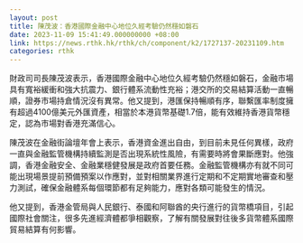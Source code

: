 ```yaml
---
layout: post
title: 陳茂波：香港國際金融中心地位久經考驗仍然穩如磐石
date: 2023-11-09 15:41:49.000000000 +08:00
link: https://news.rthk.hk/rthk/ch/component/k2/1727137-20231109.htm
categories: rthk
---
```


財政司司長陳茂波表示，香港國際金融中心地位久經考驗仍然穩如磐石，金融市場具有寬裕緩衝和強大抗震力、銀行體系流動性充裕；港交所的交易結算活動一直暢順，證券市場持倉情況沒有異常。他又提到，港匯保持暢順有序，聯繫匯率制度擁有超過4100億美元外匯資產，相當於本港貨幣基礎1.7倍，能有效維持香港貨幣穩定，認為市場對香港充滿信心。

陳茂波在金融街論壇年會上表示，香港資金進出自由，到目前未見任何異樣，政府一直與金融監管機構持續監測是否出現系統性風險，有需要時將會果斷應對。他強調，香港金融安全、金融業穩健發展是政府首要任務。金融監管機構亦有就不同可能出現場景提前預備預案以作應對，並對相關業界進行定期和不定期實地審查和壓力測試，確保金融體系每個環節都有足夠能力，應對各類可能發生的情況。

他又提到，香港金管局與人民銀行、泰國和阿聯酋的央行進行的貨幣橋項目，引起國際社會關注，很多先進經濟體都爭相觀察，了解有關發展對往後多貨幣體系國際貿易結算有何影響。
